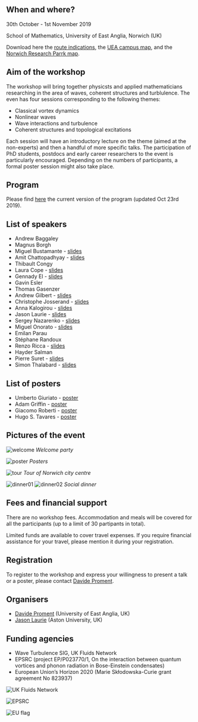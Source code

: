 ## When and where?
30th October - 1st November 2019

School of Mathematics, University of East Anglia, Norwich (UK)

Download here the [route indications](./routes.pdf), the [UEA campus map](./UEACampusMap.pdf), and the [Norwich Research Parrk map](./NRPMap.pdf). 

## Aim of the workshop
The workshop will bring together physicsts and applied mathematicians researching in the area of waves, coherent structures and turblulence. The even has four sessions corresponding to the following themes:
- Classical vortex dynamics
- Nonlinear waves
- Wave interactions and turbulence
- Coherent structures and topological excitations

Each session will have an introductory lecture on the theme (aimed at the non-experts) and then a handful of more specific talks.
The participation of PhD students, postdocs and early career researchers to the event is particularly encouraged.
Depending on the numbers of participants, a formal poster session might also take place.

## Program
Please find [here](./program.pdf) the current version of the program (updated Oct 23rd 2019).

## List of speakers
- Andrew Baggaley
- Magnus Borgh
- Miguel Bustamante - [slides](slides/Bustamante.pdf)
- Amit Chattopadhyay - [slides](slides/Chattopadhyay.pdf)
- Thibault Congy
- Laura Cope - [slides](slides/Cope.pdf)
- Gennady El - [slides](slides/El.pdf)
- Gavin Esler
- Thomas Gasenzer
- Andrew Gilbert - [slides](slides/Gilbert.pdf)
- Christophe Josserand - [slides](slides/Josserand.pdf)
- Anna Kalogirou - [slides](slides/Kalogirou.pdf)
- Jason Laurie - [slides](slides/Laurie.pdf)
- Sergey Nazarenko - [slides](slides/Nazarenko.pdf)
- Miguel Onorato - [slides](slides/Onorato.pdf)
- Emilan Parau
- Stéphane Randoux
- Renzo Ricca - [slides](slides/Ricca.pdf)
- Hayder Salman
- Pierre Suret - [slides](slides/Suret.pdf)
- Simon Thalabard - [slides](slides/Thalabard.pdf)

## List of posters
- Umberto Giuriato - [poster](posters/Giuriato.pdf)
- Adam Griffin - [poster](posters/Griffin.pdf)
- Giacomo Roberti - [poster](posters/Roberti.pdf)
- Hugo S. Tavares - [poster](posters/Tavares.pdf)

## Pictures of the event
![](./pictures/welcome.jpg "welcome")
_Welcome party_

![](./pictures/poster.jpg "poster")
_Posters_

![](./pictures/tour.jpg "tour")
_Tour of Norwich city centre_

![](./pictures/dinner01.jpg "dinner01")
![](./pictures/dinner02.jpg "dinner02")
_Social dinner_

## Fees and financial support
There are no workshop fees. 
Accommodation and meals will be covered for all the participants (up to a limit of 30 partipants in total).

Limited funds are available to cover travel expenses.
If you require financial assistance for your travel, please mention it during your registration.

## Registration
To register to the workshop and express your willingness to present a talk or a poster, please contact [Davide Proment](mailto:d.proment@uea.ac.uk).

## Organisers
- [Davide Proment](http://davideproment.pythonanywhere.com) (University of East Anglia, UK)
- [Jason Laurie](http://www.jasonlaurie.com/) (Aston University, UK)

## Funding agencies
- Wave Turbulence SIG, UK Fluids Network
- EPSRC (project EP/P023770/1, On the interaction between quantum vortices and phonon radiation in Bose-Einstein condensates)
- European Union’s Horizon 2020 (Marie Skłodowska-Curie grant agreement No 823937)

![](https://github.com/davideproment/WCST2019/raw/master/UKFluidsNetwork.png "UK Fluids Network")

![](https://github.com/davideproment/WCST2019/raw/master/EPSRC.png "EPSRC")

![](https://github.com/davideproment/WCST2019/raw/master/flag_yellow.png "EU flag")

